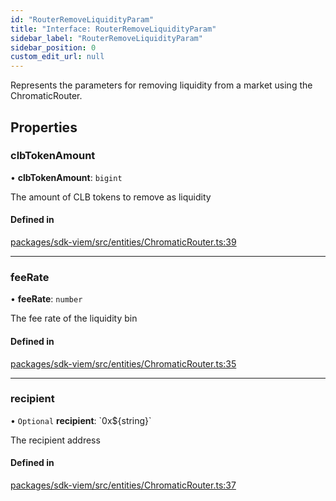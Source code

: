 ```yaml
---
id: "RouterRemoveLiquidityParam"
title: "Interface: RouterRemoveLiquidityParam"
sidebar_label: "RouterRemoveLiquidityParam"
sidebar_position: 0
custom_edit_url: null
---
```


Represents the parameters for removing liquidity from a market using the ChromaticRouter.

## Properties

### clbTokenAmount

• **clbTokenAmount**: `bigint`

The amount of CLB tokens to remove as liquidity

#### Defined in

[packages/sdk-viem/src/entities/ChromaticRouter.ts:39](https://github.com/chromatic-protocol/sdk/blob/47cfb13/packages/sdk-viem/src/entities/ChromaticRouter.ts#L39)

___

### feeRate

• **feeRate**: `number`

The fee rate of the liquidity bin

#### Defined in

[packages/sdk-viem/src/entities/ChromaticRouter.ts:35](https://github.com/chromatic-protocol/sdk/blob/47cfb13/packages/sdk-viem/src/entities/ChromaticRouter.ts#L35)

___

### recipient

• `Optional` **recipient**: \`0x${string}\`

The recipient address

#### Defined in

[packages/sdk-viem/src/entities/ChromaticRouter.ts:37](https://github.com/chromatic-protocol/sdk/blob/47cfb13/packages/sdk-viem/src/entities/ChromaticRouter.ts#L37)
